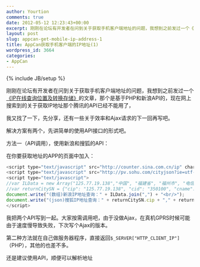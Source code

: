 ```yaml
---
author: Yourtion
comments: true
date: 2012-05-12 12:23:43+00:00
excerpt: 刚刚在论坛有开发者在问到关于获取手机客户端地址的问题，我想到之前发过一个《IP在线查询位置及转换存储》的文章，那个是基于PHP和新浪API的，现在网上搜索到的关于获取IP地址那个腾讯的API已经不能用了，我又找了一下，先分享，还有一些关于效率和Ajax请求的下一回再写吧。
layout: post
slug: appcan-get-mobile-ip-address-1
title: AppCan获取手机客户端的IP地址(1)
wordpress_id: 3664
categories:
- AppCan
---
```

{% include JB/setup %}

刚刚在论坛有开发者在问到关于获取手机客户端地址的问题，我想到之前发过一个[《IP在线查询位置及转换存储》](/the-ip-address-areas-and-converter.html)的文章，那个是基于PHP和新浪API的，现在网上搜索到的关于获取IP地址那个腾讯的API已经不能用了，

我又找了一下，先分享，还有一些关于效率和Ajax请求的下一回再写吧。

解决方案有两个，先讲简单的使用API接口的形式吧。

方法一（API调用），使用新浪和搜狐的API：

在你要获取地址的APP的页面中加入：

```javascript
<script type="text/javascript" src="http://counter.sina.com.cn/ip" charset="gb2312"></script>
<script type="text/javascript" src="http://pv.sohu.com/cityjson?ie=utf-8"></script>
<script type="text/javascript">
//var ILData = new Array("125.77.19.138","中国", "福建省", "福州市", "电信"); if (typeof(ILData_callback) != "undefined") { ILData_callback(); }  //新浪返回数据，可加IP ?ip=139.256.0.9
//var returnCitySN = {"cip": "125.77.19.138", "cid": "350100", "cname": "福建省福州市"};  //不可加IP，可设置编码
document.write("(数组)新浪IP地址查询：" + ILData.join(",") + "<br/>");
document.write("(json)搜狐IP地址查询：" + returnCitySN.cip + "," + returnCitySN.cid + "," + returnCitySN.cname + "<br/>");
</script>
```

我把两个API写到一起。大家按需调用吧，由于没做Ajax，在真机GPRS时候可能由于速度慢导致失败，下次写个Ajax的版本。

第二种方法就在自己做服务器程序，直接返回```$_SERVER["HTTP_CLIENT_IP"]``` （PHP），其他的也差不多。

还是建议使用API，顺便可以解析地址
